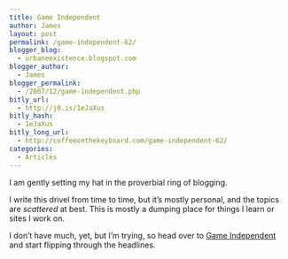 ```yaml
---
title: Game Independent
author: James
layout: post
permalink: /game-independent-62/
blogger_blog:
  - urbaneexistence.blogspot.com
blogger_author:
  - James
blogger_permalink:
  - /2007/12/game-independent.php
bitly_url:
  - http://j0.is/1eJaXus
bitly_hash:
  - 1eJaXus
bitly_long_url:
  - http://coffeeonthekeyboard.com/game-independent-62/
categories:
  - Articles
---
```

I am gently setting my hat in the proverbial ring of blogging.

I write this drivel from time to time, but it&#8217;s mostly personal, and the topics are *scattered* at best. This is mostly a dumping place for things I learn or sites I work on.

I don&#8217;t have much, yet, but I&#8217;m trying, so head over to [Game Independent][1] and start flipping through the headlines.

 [1]: http://gameindependent.com/ "Game Independent."